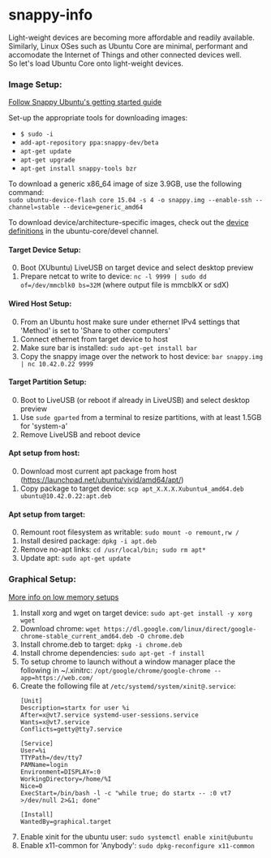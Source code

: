 # snappy-info
Light-weight devices are becoming more affordable and readily available. Similarly, Linux OSes such as Ubuntu Core are minimal, performant and accomodate the Internet of Things and other connected devices well.  
So let's load Ubuntu Core onto light-weight devices.

### Image Setup:
[Follow Snappy Ubuntu's getting started guide](https://developer.ubuntu.com/en/snappy/start/)

Set-up the appropriate tools for downloading images:
- `$ sudo -i`
- `add-apt-repository ppa:snappy-dev/beta`
- `apt-get update`
- `apt-get upgrade`
- `apt-get install snappy-tools bzr`

To download a generic x86_64 image of size 3.9GB, use the following command:  
`sudo ubuntu-device-flash core 15.04 -s 4 -o snappy.img --enable-ssh --channel=stable --device=generic_amd64`

To download device/architecture-specific images, check out the [device definitions](http://system-image.ubuntu.com/channels.json) in the ubuntu-core/devel channel.

#### Target Device Setup:
0. Boot (XUbuntu) LiveUSB on target device and select desktop preview
0. Prepare netcat to write to device: `nc -l 9999 | sudo dd of=/dev/mmcblk0 bs=32M` (where output file is mmcblkX or sdX)

#### Wired Host Setup:
0. From an Ubuntu host make sure under ethernet IPv4 settings that 'Method' is set to 'Share to other computers'
0. Connect ethernet from target device to host
0. Make sure bar is installed: `sudo apt-get install bar`
0. Copy the snappy image over the network to host device: `bar snappy.img | nc 10.42.0.22 9999`

#### Target Partition Setup:
0. Boot to LiveUSB (or reboot if already in LiveUSB) and select desktop preview
0. Use `sude gparted` from a terminal to resize partitions, with at least 1.5GB for 'system-a'
0. Remove LiveUSB and reboot device

#### Apt setup from host:
0. Download most current apt package from host (https://launchpad.net/ubuntu/vivid/amd64/apt/)
0. Copy package to target device: `scp apt_X.X.X.Xubuntu4_amd64.deb ubuntu@10.42.0.22:apt.deb`

#### Apt setup from target:
0. Remount root filesystem as writable: `sudo mount -o remount,rw /`
0. Install desired package: `dpkg -i apt.deb`
0. Remove no-apt links: `cd /usr/local/bin; sudo rm apt*`
0. Update apt: `sudo apt-get update`

### Graphical Setup:

[More info on low memory setups](https://help.ubuntu.com/community/Installation/LowMemorySystems)

1. Install xorg and wget on target device: `sudo apt-get install -y xorg wget`
1. Download chrome: `wget https://dl.google.com/linux/direct/google-chrome-stable_current_amd64.deb -O chrome.deb`
1. Install chrome.deb to target: `dpkg -i chrome.deb`
1. Install chrome dependencies: `sudo apt-get -f install`
1. To setup chrome to launch without a window manager place the following in ~/.xinitrc: `/opt/google/chrome/google-chrome --app=https://web.com/`
1. Create the following file at `/etc/systemd/system/xinit@.service`: 
    ```
    [Unit]
    Description=startx for user %i
    After=x@vt7.service systemd-user-sessions.service
    Wants=x@vt7.service
    Conflicts=getty@tty7.service
    
    [Service]
    User=%i
    TTYPath=/dev/tty7
    PAMName=login
    Environment=DISPLAY=:0
    WorkingDirectory=/home/%I
    Nice=0
    ExecStart=/bin/bash -l -c "while true; do startx -- :0 vt7 >/dev/null 2>&1; done"
    
    [Install]
    WantedBy=graphical.target
    ```
1. Enable xinit for the ubuntu user: `sudo systemctl enable xinit@ubuntu`
1. Enable x11-common for 'Anybody': `sudo dpkg-reconfigure x11-common`
